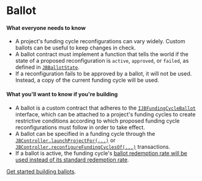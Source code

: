 # Ballot

#### What everyone needs to know

* A project's funding cycle reconfigurations can vary widely. Custom ballots can be useful to keep changes in check.
* A ballot contract must implement a function that tells the world if the state of a proposed reconfiguration is `active`, `approved`, or `failed`, as defined in [`JBBallotState`](/dev/api/enums/jbballotstate.md).
* If a reconfiguration fails to be approved by a ballot, it will not be used. Instead, a copy of the current funding cycle will be used.

#### What you'll want to know if you're building

* A ballot is a custom contract that adheres to the [`IJBFundingCycleBallot`](/dev/api/interfaces/ijbfundingcycleballot.md) interface, which can be attached to a project's funding cycles to create restrictive conditions according to which proposed funding cycle reconfigurations must follow in order to take effect.
* A ballot can be specified in a funding cycle through the [`JBController.launchProjectFor(...)`](/dev/api/contracts/or-controllers/jbcontroller/write/launchprojectfor.md) or [`JBController.reconfigureFundingCyclesOf(...)`](/dev/api/contracts/or-controllers/jbcontroller/write/reconfigurefundingcyclesof.md) transactions.
* If a ballot is active, the funding cycle's [ballot redemption rate will be used instead of its standard redemption rate](redemption-rate.md).

[Get started building ballots](/dev/build/treasury-extensions/ballot.md).

